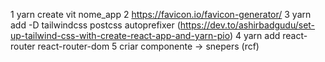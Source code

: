 1 yarn create vit nome_app
2 https://favicon.io/favicon-generator/
3 yarn add -D tailwindcss postcss autoprefixer (https://dev.to/ashirbadgudu/set-up-tailwind-css-with-create-react-app-and-yarn-pio)
4 yarn add react-router react-router-dom
5 criar componente -> snepers (rcf)